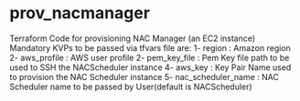 # prov_nacmanager
Terraform Code for provisioning NAC Manager (an EC2 instance)  
Mandatory KVPs to be passed via tfvars file are:
	1- region		:	Amazon region
	2- aws_profile		:	AWS user profile
	2- pem_key_file		: 	Pem Key file path to be used to SSH the NACScheduler instance
	4- aws_key		:	Key Pair Name used to provision the NAC Scheduler instance
	5- nac_scheduler_name 	: 	NAC Scheduler name to be passed by User(default is NACScheduler)

